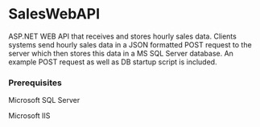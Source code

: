 # SalesWebAPI
ASP.NET WEB API that receives and stores hourly sales data. Clients systems send hourly sales data in a JSON formatted POST 
request to the server which then stores this data in a MS SQL Server database. An example POST request as well as DB startup script is 
included.



### Prerequisites

Microsoft SQL Server

Microsoft IIS
